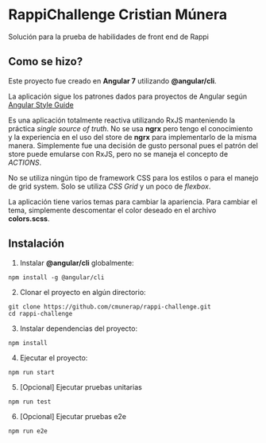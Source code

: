# RappiChallenge Cristian Múnera

Solución para la prueba de habilidades de front end de Rappi

## Como se hizo?

Este proyecto fue creado en **Angular 7** utilizando **@angular/cli**.

La aplicación sigue los patrones dados para proyectos de Angular según [Angular Style Guide](https://angular.io/guide/styleguide)

Es una aplicación totalmente reactiva utilizando RxJS manteniendo la práctica *single source of truth*. No se usa **ngrx** pero tengo el conocimiento y la experiencia en el uso del store de **ngrx** para implementarlo de la misma manera. Simplemente fue una decisión de gusto personal pues el patrón del store puede emularse con RxJS, pero no se maneja el concepto de *ACTIONS*.

No se utiliza ningún tipo de framework CSS para los estilos o para el manejo de grid system. Solo se utiliza *CSS Grid*  y un poco de *flexbox*.

La aplicación tiene varios temas para cambiar la apariencia. Para cambiar el tema, simplemente descomentar el color deseado en el archivo **colors.scss**.



## Instalación

  1. Instalar **@angular/cli** globalmente:
  ```
  npm install -g @angular/cli
  ```

  2. Clonar el proyecto en algún directorio:
  ```
  git clone https://github.com/cmunerap/rappi-challenge.git
  cd rappi-challenge
  ```

  3. Instalar dependencias del proyecto:
  ```
  npm install
  ```

  4. Ejecutar el proyecto:
  ```
  npm run start
  ```

  5. [Opcional] Ejecutar pruebas unitarias
  ```
  npm run test
  ```

  6. [Opcional] Ejecutar pruebas e2e
  ```
  npm run e2e
  ```

